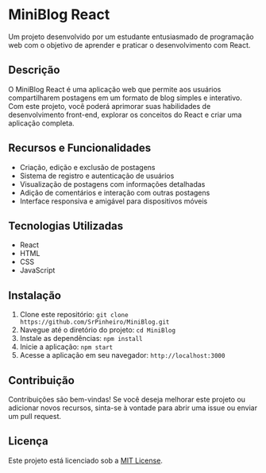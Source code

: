 # MiniBlog React

Um projeto desenvolvido por um estudante entusiasmado de programação web com o objetivo de aprender e praticar o desenvolvimento com React.

## Descrição

O MiniBlog React é uma aplicação web que permite aos usuários compartilharem postagens em um formato de blog simples e interativo. Com este projeto, você poderá aprimorar suas habilidades de desenvolvimento front-end, explorar os conceitos do React e criar uma aplicação completa.

## Recursos e Funcionalidades

- Criação, edição e exclusão de postagens
- Sistema de registro e autenticação de usuários
- Visualização de postagens com informações detalhadas
- Adição de comentários e interação com outras postagens
- Interface responsiva e amigável para dispositivos móveis

## Tecnologias Utilizadas

- React
- HTML
- CSS
- JavaScript

## Instalação

1. Clone este repositório: `git clone https://github.com/SrPinheiro/MiniBlog.git`
2. Navegue até o diretório do projeto: `cd MiniBlog`
3. Instale as dependências: `npm install`
4. Inicie a aplicação: `npm start`
5. Acesse a aplicação em seu navegador: `http://localhost:3000`

## Contribuição

Contribuições são bem-vindas! Se você deseja melhorar este projeto ou adicionar novos recursos, sinta-se à vontade para abrir uma issue ou enviar um pull request.

## Licença

Este projeto está licenciado sob a [MIT License](link_para_licenca). 